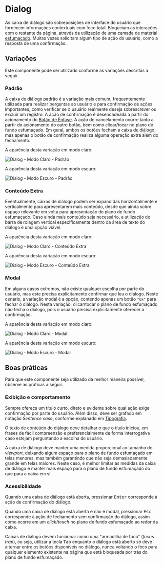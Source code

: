 # Dialog

As caixa de diálogo são sobreposições de interface do usuário que fornecem informações contextuais com foco total. Bloqueiam as interações com o restante da página, através da utilização de uma camada de material [esfumaçado](../guia-visual/camadas-e-materiais.md#esfumaçado). Muitas vezes solicitam algum tipo de ação do usuário, como a resposta de uma confirmação.

## Variações

Este componente pode ser utilizado conforme as variações descritas a seguir.

### Padrão

A caixa de diálogo padrão é a variação mais comum, frequentemente utilizada para realizar perguntas ao usuário e para confirmação de ações importantes, como verificar se o usuário realmente deseja sobrescrever ou excluir um registro. A ação de confirmação é desencadeada a partir do acionamento do [Botão de Ênfase](./button.md#ênfase). A ação de cancelamento ocorre tanto a partir do acionamento do outro botão, bem como clicar/tocar no plano de fundo esfumaçado. Em geral, ambos os botões fecham a caixa de diálogo, mas apenas o botão de confirmação realiza alguma operação extra além do fechamento.

A aparência desta variação em modo claro:

![Dialog - Modo Claro - Padrão](~@source/assets/images/component-dialog-light-standard.png)

A aparência desta variação em modo escuro:

![Dialog - Modo Escuro - Padrão](~@source/assets/images/component-dialog-dark-standard.png)

### Conteúdo Extra

Eventualmente, caixas de diálogo podem ser expandidas horizontalmente e verticalmente para apresentarem mais conteúdo, desde que ainda sobre espaço relevante em volta para apresentação do plano de fundo esfumaçado. Caso ainda mais conteúdo seja necessário, a utilização de barra de rolagem vertical especificamente dentro da área de texto do diálogo é uma opção viável.

A aparência desta variação em modo claro:

![Dialog - Modo Claro - Conteúdo Extra](~@source/assets/images/component-dialog-light-extracontent.png)

A aparência desta variação em modo escuro:

![Dialog - Modo Escuro - Conteúdo Extra](~@source/assets/images/component-dialog-dark-extracontent.png)

### Modal

Em alguns casos extremos, não existe qualquer escolha por parte do usuário, mas este precisa explicitamente confirmar que leu o diálogo. Neste cenário, a variação modal é a opção, contendo apenas um botão `"Ok"` para fechar o diálogo. Nesta variação, clicar/tocar o plano de fundo esfumaçado não fecha o diálogo, pois o usuário precisa explicitamente oferecer a confirmação.

A aparência desta variação em modo claro:

![Dialog - Modo Claro - Modal](~@source/assets/images/component-dialog-light-modal.png)

A aparência desta variação em modo escuro:

![Dialog - Modo Escuro - Modal](~@source/assets/images/component-dialog-dark-modal.png)

## Boas práticas

Para que este componente seja utilizado da melhor maneira possível, observe as práticas a seguir.

### Exibição e comportamento

Sempre ofereça um título curto, direto e evidente sobre qual ação exige confirmação por parte do usuário. Além disso, deve ser grafado em notação _Sentence case_, conforme explanado em [Tipografia](../guia-visual/tipografia.md#regras-de-formatação).

O texto de conteúdo do diálogo deve detalhar o que o título iniciou, em frases de fácil compreensão e preferencialmente de forma interrogativa caso estejam perguntando a escolha do usuário.

A caixa de diálogo deve manter uma medida proporcional ao tamanho do _viewport_, deixando algum espaço para o plano de fundo esfumaçado em telas menores, mas também garantindo que não seja demasiadamente grande em telas maiores. Neste caso, é melhor limitar as medidas da caixa de diálogo e manter mais espaço para o plano de fundo esfumaçado do que para a caixa em si.

### Acessibilidade

Quando uma caixa de diálogo está aberta, pressionar <kbd>Enter</kbd> corresponde à ação de confirmação do diálogo.

Quando uma caixa de diálogo está aberta e não é modal, pressionar <kbd>Esc</kbd> corresponde à ação de fechamento sem confirmação do diálogo, assim como ocorre em um _click_/_touch_ no plano de fundo esfumaçado ao redor da caixa.

Caixas de diálogo devem funcionar como uma "armadilha de foco" (_focus trap_), ou seja, utilizar a tecla <kbd>Tab</kbd> enquanto o diálogo está aberto só deve alternar entre os botões disponíveis no diálogo, nunca voltando o foco para qualquer elemento existente na página que está bloqueada por trás do plano de fundo esfumaçado.
